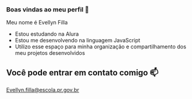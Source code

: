 ### Boas vindas ao meu perfil 🖤

Meu nome é Evellyn Filla

- Estou estudando na Alura
- Estou me desenvolvendo na linguagem JavaScript
- Utilizo esse espaço para minha organização e compartilhamento dos meu projetos desenvolvidos

 ## Você pode entrar em contato comigo 📫

 Evellyn.filla@escola.pr.gov.br

 
